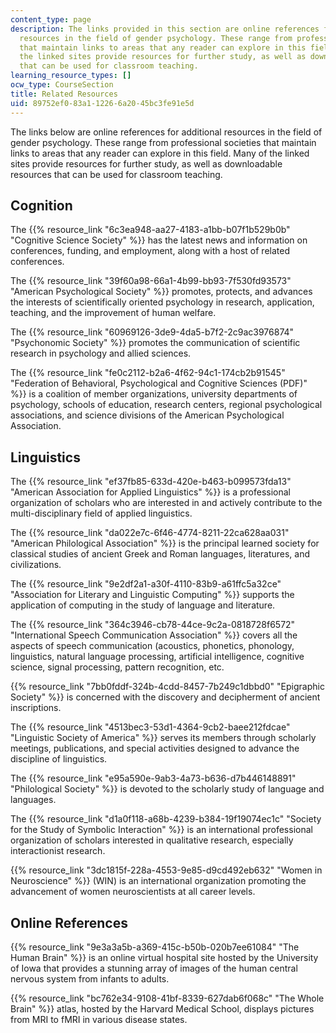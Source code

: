 ```yaml
---
content_type: page
description: The links provided in this section are online references for additional
  resources in the field of gender psychology. These range from professional societies
  that maintain links to areas that any reader can explore in this field. Many of
  the linked sites provide resources for further study, as well as downloadable resources
  that can be used for classroom teaching.
learning_resource_types: []
ocw_type: CourseSection
title: Related Resources
uid: 89752ef0-83a1-1226-6a20-45bc3fe91e5d
---
```


The links below are online references for additional resources in the field of gender psychology. These range from professional societies that maintain links to areas that any reader can explore in this field. Many of the linked sites provide resources for further study, as well as downloadable resources that can be used for classroom teaching.

Cognition
---------

The {{% resource_link "6c3ea948-aa27-4183-a1bb-b07f1b529b0b" "Cognitive Science Society" %}} has the latest news and information on conferences, funding, and employment, along with a host of related conferences.

The {{% resource_link "39f60a98-66a1-4b99-bb93-7f530fd93573" "American Psychological Society" %}} promotes, protects, and advances the interests of scientifically oriented psychology in research, application, teaching, and the improvement of human welfare.

The {{% resource_link "60969126-3de9-4da5-b7f2-2c9ac3976874" "Psychonomic Society" %}} promotes the communication of scientific research in psychology and allied sciences.

The {{% resource_link "fe0c2112-b2a6-4f62-94c1-174cb2b91545" "Federation of Behavioral, Psychological and Cognitive Sciences (PDF)" %}} is a coalition of member organizations, university departments of psychology, schools of education, research centers, regional psychological associations, and science divisions of the American Psychological Association.

Linguistics
-----------

The {{% resource_link "ef37fb85-633d-420e-b463-b099573fda13" "American Association for Applied Linguistics" %}} is a professional organization of scholars who are interested in and actively contribute to the multi-disciplinary field of applied linguistics.

The {{% resource_link "da022e7c-6f46-4774-8211-22ca628aa031" "American Philological Association" %}} is the principal learned society for classical studies of ancient Greek and Roman languages, literatures, and civilizations.

The {{% resource_link "9e2df2a1-a30f-4110-83b9-a61ffc5a32ce" "Association for Literary and Linguistic Computing" %}} supports the application of computing in the study of language and literature.

The {{% resource_link "364c3946-cb78-44ce-9c2a-0818728f6572" "International Speech Communication Association" %}} covers all the aspects of speech communication (acoustics, phonetics, phonology, linguistics, natural language processing, artificial intelligence, cognitive science, signal processing, pattern recognition, etc.

{{% resource_link "7bb0fddf-324b-4cdd-8457-7b249c1dbbd0" "Epigraphic Society" %}} is concerned with the discovery and decipherment of ancient inscriptions.

The {{% resource_link "4513bec3-53d1-4364-9cb2-baee212fdcae" "Linguistic Society of America" %}} serves its members through scholarly meetings, publications, and special activities designed to advance the discipline of linguistics.

The {{% resource_link "e95a590e-9ab3-4a73-b636-d7b446148891" "Philological Society" %}} is devoted to the scholarly study of language and languages.

The {{% resource_link "d1a0f118-a68b-4239-b384-19f19074ec1c" "Society for the Study of Symbolic Interaction" %}} is an international professional organization of scholars interested in qualitative research, especially interactionist research.

{{% resource_link "3dc1815f-228a-4553-9e85-d9cd492eb632" "Women in Neuroscience" %}} (WIN) is an international organization promoting the advancement of women neuroscientists at all career levels.

Online References
-----------------

{{% resource_link "9e3a3a5b-a369-415c-b50b-020b7ee61084" "The Human Brain" %}} is an online virtual hospital site hosted by the University of Iowa that provides a stunning array of images of the human central nervous system from infants to adults.

{{% resource_link "bc762e34-9108-41bf-8339-627dab6f068c" "The Whole Brain" %}} atlas, hosted by the Harvard Medical School, displays pictures from MRI to fMRI in various disease states.